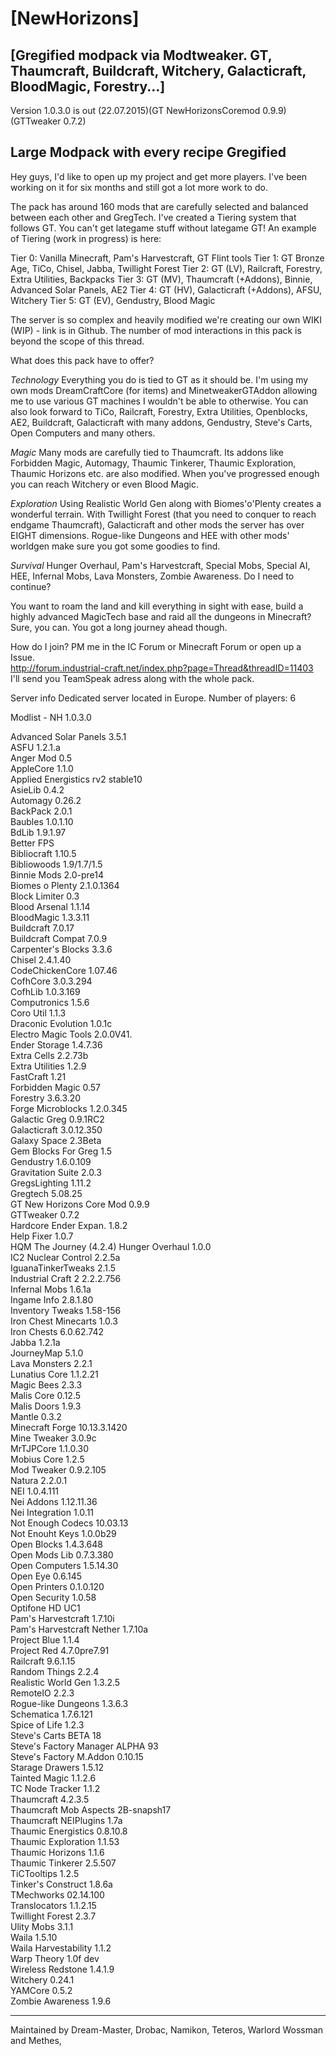 [NewHorizons]
=

[Gregified modpack via Modtweaker. GT, Thaumcraft, Buildcraft, Witchery, Galacticraft, BloodMagic, Forestry...]
-


Version 1.0.3.0 is out (22.07.2015)(GT NewHorizonsCoremod 0.9.9) (GTTweaker 0.7.2)


Large Modpack with every recipe Gregified
-

Hey guys, I'd like to open up my project and get more players.
I've been working on it for six months and still got a lot more work to do.

The pack has around 160 mods that are carefully selected and balanced between each other and GregTech. I've created a Tiering system that follows GT. You can't get lategame stuff without lategame GT!
An example of Tiering (work in progress) is here:

Tier 0: Vanilla Minecraft, Pam's Harvestcraft, GT Flint tools
Tier 1: GT Bronze Age, TiCo, Chisel, Jabba, Twillight Forest
Tier 2: GT (LV), Railcraft, Forestry, Extra Utilities, Backpacks
Tier 3: GT (MV), Thaumcraft (+Addons), Binnie, Advanced Solar Panels, AE2
Tier 4: GT (HV), Galacticraft (+Addons), AFSU, Witchery
Tier 5: GT (EV), Gendustry, Blood Magic

The server is so complex and heavily modified we're creating our own WIKI (WIP) - link is in Github.
The number of mod interactions in this pack is beyond the scope of this thread.


What does this pack have to offer?

*Technology*
Everything you do is tied to GT as it should be. I'm using my own mods DreamCraftCore (for items) and MinetweakerGTAddon allowing me to use various GT machines I wouldn't be able to otherwise.
You can also look forward to TiCo, Railcraft, Forestry, Extra Utilities, Openblocks, AE2, Buildcraft, Galacticraft with many addons, Gendustry, Steve's Carts, Open Computers and many others.

*Magic*
Many mods are carefully tied to Thaumcraft. Its addons like Forbidden Magic, Automagy, Thaumic Tinkerer, Thaumic Exploration, Thaumic Horizons etc. are also modified.
When you've progressed enough you can reach Witchery or even Blood Magic.

*Exploration*
Using Realistic World Gen along with Biomes'o'Plenty creates a wonderful terrain. With Twillight Forest (that you need to conquer to reach endgame Thaumcraft), Galacticraft and other mods the server has over EIGHT dimensions.
Rogue-like Dungeons and HEE with other mods' worldgen make sure you got some goodies to find.

*Survival*
Hunger Overhaul, Pam's Harvestcraft, Special Mobs, Special AI, HEE, Infernal Mobs, Lava Monsters, Zombie Awareness. Do I need to continue?

You want to roam the land and kill everything in sight with ease, build a highly advanced MagicTech base and raid all the dungeons in Minecraft? Sure, you can. You got a long journey ahead though.


How do I join?
PM me in the IC Forum or Minecraft Forum or open up a Issue.<BR>
http://forum.industrial-craft.net/index.php?page=Thread&threadID=11403<BR>
I'll send you TeamSpeak adress along with the whole pack.


Server info
Dedicated server located in Europe.
Number of players: 6


Modlist - NH 1.0.3.0

Advanced Solar Panels 3.5.1<BR>
ASFU 1.2.1.a<BR>
Anger Mod 0.5<BR>
AppleCore 1.1.0<BR>
Applied Energistics rv2 stable10<BR>
AsieLib 0.4.2<BR>
Automagy 0.26.2<BR>
BackPack 2.0.1<BR>
Baubles 1.0.1.10<BR>
BdLib 1.9.1.97<BR>
Better FPS<BR>
Bibliocraft 1.10.5<BR>
Bibliowoods 1.9/1.7/1.5<BR>
Binnie Mods 2.0-pre14<BR>
Biomes o Plenty 2.1.0.1364<BR>
Block Limiter 0.3<BR>
Blood Arsenal 1.1.14<BR>
BloodMagic 1.3.3.11<BR>
Buildcraft 7.0.17<BR>
Buildcraft Compat 7.0.9<BR>
Carpenter's Blocks 3.3.6<BR>
Chisel 2.4.1.40<BR>
CodeChickenCore 1.07.46<BR>
CofhCore 3.0.3.294<BR>
CofhLib 1.0.3.169<BR>
Computronics 1.5.6<BR>
Coro Util 1.1.3<BR>
Draconic Evolution 1.0.1c<BR>
Electro Magic Tools 2.0.0V41.<BR>
Ender Storage 1.4.7.36<BR>
Extra Cells 2.2.73b<BR>
Extra Utilities 1.2.9<BR>
FastCraft 1.21<BR>
Forbidden Magic 0.57<BR>
Forestry 3.6.3.20<BR>
Forge Microblocks 1.2.0.345<BR>
Galactic Greg 0.9.1RC2<BR>
Galacticraft 3.0.12.350<BR>
Galaxy Space 2.3Beta<BR>
Gem Blocks For Greg 1.5<BR>
Gendustry 1.6.0.109<BR>
Gravitation Suite 2.0.3<BR>
GregsLighting 1.11.2<BR>
Gregtech 5.08.25<BR>
GT New Horizons Core Mod	0.9.9<BR>
GTTweaker 0.7.2<BR>
Hardcore Ender Expan. 1.8.2<BR>
Help Fixer 1.0.7<BR>
HQM The Journey (4.2.4)
Hunger Overhaul 1.0.0<BR>
IC2 Nuclear Control 2.2.5a<BR>
IguanaTinkerTweaks 2.1.5<BR>
Industrial Craft 2 2.2.2.756<BR>
Infernal Mobs 1.6.1a<BR>
Ingame Info 2.8.1.80<BR>
Inventory Tweaks 1.58-156<BR>
Iron Chest Minecarts 1.0.3<BR>
Iron Chests 6.0.62.742<BR>
Jabba 1.2.1a<BR>
JourneyMap 5.1.0<BR>
Lava Monsters 2.2.1<BR>
Lunatius Core 1.1.2.21<BR>
Magic Bees 2.3.3<BR>
Malis Core 0.12.5<BR>
Malis Doors 1.9.3<BR>
Mantle 0.3.2<BR>
Minecraft Forge 10.13.3.1420<BR>
Mine Tweaker 3.0.9c<BR>
MrTJPCore	1.1.0.30<BR>
Mobius Core 1.2.5<BR>
Mod Tweaker 0.9.2.105<BR>
Natura 2.2.0.1<BR>
NEI 1.0.4.111<BR>
Nei Addons 1.12.11.36<BR>
Nei Integration 1.0.11<BR>
Not Enough Codecs 10.03.13<BR>
Not Enouht Keys 1.0.0b29<BR>
Open Blocks 1.4.3.648<BR>
Open Mods Lib 0.7.3.380<BR>
Open Computers 1.5.14.30<BR>
Open Eye 0.6.145<BR>
Open Printers 0.1.0.120<BR>
Open Security 1.0.58<BR>
Optifone HD UC1<BR>
Pam's Harvestcraft 1.7.10i<BR>
Pam's Harvestcraft Nether 1.7.10a<BR>
Project Blue 1.1.4<BR>
Project Red 4.7.0pre7.91<BR>
Railcraft 9.6.1.15<BR>
Random Things 2.2.4<BR>
Realistic World Gen 1.3.2.5<BR>
RemoteIO 2.2.3<BR>
Rogue-like Dungeons 1.3.6.3<BR>
Schematica 1.7.6.121<BR>
Spice of Life 1.2.3<BR>
Steve's Carts BETA 18<BR>
Steve's Factory Manager ALPHA 93<BR>
Steve's Factory M.Addon 0.10.15<BR>
Starage Drawers 1.5.12<BR>
Tainted Magic 1.1.2.6<BR>
TC Node Tracker 1.1.2<BR>
Thaumcraft 4.2.3.5<BR>
Thaumcraft Mob Aspects 2B-snapsh17<BR>
Thaumcraft NEIPlugins 1.7a<BR>
Thaumic Energistics 0.8.10.8<BR>
Thaumic Exploration 1.1.53<BR>
Thaumic Horizons 1.1.6<BR>
Thaumic Tinkerer 2.5.507<BR>
TiCTooltips 1.2.5<BR>
Tinker's Construct 1.8.6a<BR>
TMechworks 02.14.100<BR>
Translocators 1.1.2.15<BR>
Twillight Forest 2.3.7<BR>
Ulity Mobs 3.1.1<BR>
Waila 1.5.10<BR>
Waila Harvestability 1.1.2<BR>
Warp Theory 1.0f dev<BR>
Wireless Redstone 1.4.1.9<BR>
Witchery 0.24.1<BR>
YAMCore 0.5.2<BR>
Zombie Awareness 1.9.6<BR>

---

Maintained by Dream-Master, Drobac, Namikon, Teteros, Warlord Wossman and Methes,
